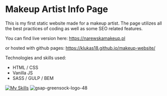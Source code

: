 # Makeup Artist Info Page

This is my first static website made for a makeup artist. The page utilizes all the best practices of coding as well as some SEO related features.

You can find live version here:
https://narewskamakeup.pl

or hosted with github pages:
https://klukas18.github.io/makeup-website/


Technologies and skills used:
- HTML / CSS
- Vanilla JS
- SASS / GULP / BEM

[![My Skills](https://skillicons.dev/icons?i=html,css,js,sass,gulp,bem)](https://skillicons.dev)
![gsap-greensock-logo-48](https://github.com/klukas18/makeup-website/assets/134596428/6d10f478-a4b3-4fb1-aed4-8217c53543cf)
